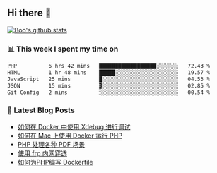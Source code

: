 ## Hi there 👋

[![Boo's github stats](https://github-readme-stats.vercel.app/api?username=0xAiKang)](https://github.com/anuraghazra/github-readme-stats)

<!-- [![Most Used Langs](https://github-readme-stats.vercel.app/api/top-langs/?username=0xAiKang)](https://github.com/anuraghazra/github-readme-stats) -->

### 📊 This week I spent my time on
<!--START_SECTION:waka-->

```txt
PHP          6 hrs 42 mins   ██████████████████░░░░░░░   72.43 %
HTML         1 hr 48 mins    █████░░░░░░░░░░░░░░░░░░░░   19.57 %
JavaScript   25 mins         █░░░░░░░░░░░░░░░░░░░░░░░░   04.53 %
JSON         15 mins         ▓░░░░░░░░░░░░░░░░░░░░░░░░   02.85 %
Git Config   2 mins          ░░░░░░░░░░░░░░░░░░░░░░░░░   00.54 %
```

<!--END_SECTION:waka-->

### 📕 Latest Blog Posts
<!-- BLOG-POST-LIST:START -->
- [如何在 Docker 中使用 Xdebug 进行调试](https://www.0x2beace.com/how-to-debug-with-xdebug-in-docker/)
- [如何在 Mac 上使用 Docker 运行 PHP](https://www.0x2beace.com/how-to-run-php-with-docker-on-mac/)
- [PHP 处理各种 PDF 场景](https://www.0x2beace.com/php-handles-various-pdf-scenarios/)
- [使用 frp 内网穿透](https://www.0x2beace.com/use-the-frp-intranet-to-penetrate/)
- [如何为PHP编写 Dockerfile](https://www.0x2beace.com/how-to-write-dockerfile-for-php/)
<!-- BLOG-POST-LIST:END -->

